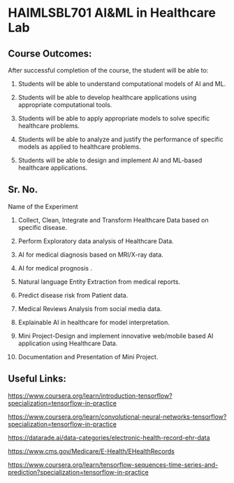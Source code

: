 # HAIMLSBL701  AI&ML in Healthcare Lab

## Course Outcomes:
After successful completion of the course, the student will be able to:

1. Students will be able to understand computational models of AI and ML.

2. Students will be able to develop healthcare applications using appropriate computational tools.

3. Students will be able to apply appropriate models to solve specific healthcare problems.

4. Students will be able to analyze and justify the performance of specific models as applied to healthcare problems.

5. Students will be able to design and implement AI and ML-based healthcare applications.

## Sr. No.
Name of the Experiment

1. Collect, Clean, Integrate and Transform Healthcare Data based on specific disease.

2. Perform Exploratory data analysis of Healthcare Data.

3. AI for medical diagnosis based on MRI/X-ray data.

4. AI for medical prognosis .

5. Natural language Entity Extraction from medical reports.

6. Predict disease risk from Patient data.

7. Medical Reviews Analysis from social media data.

8. Explainable AI in healthcare for model interpretation.

9. Mini Project-Design and implement innovative web/mobile based AI application using Healthcare Data.

10. Documentation and Presentation of Mini Project.

## Useful Links:

https://www.coursera.org/learn/introduction-tensorflow?specialization=tensorflow-in-practice

https://www.coursera.org/learn/convolutional-neural-networks-tensorflow?specialization=tensorflow-in-practice

https://datarade.ai/data-categories/electronic-health-record-ehr-data

https://www.cms.gov/Medicare/E-Health/EHealthRecords

https://www.coursera.org/learn/tensorflow-sequences-time-series-and-prediction?specialization=tensorflow-in-practice



